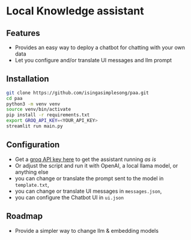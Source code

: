 # Local Knowledge assistant

## Features

- Provides an easy way to deploy a chatbot for chatting with your own data
- Let you configure and/or translate UI messages and llm prompt

## Installation

```bash
git clone https://github.com/isingasimplesong/paa.git
cd paa
python3 -m venv venv
source venv/bin/activate
pip install -r requirements.txt
export GROQ_API_KEY=<YOUR_API_KEY>
streamlit run main.py
```

## Configuration

- Get a [groq API key here](https://console.groq.com/) to get the assistant running *as is*
- Or adjust the script and run it with OpenAI, a local llama model, or anything else
- you can change or translate the prompt sent to the model in `template.txt`,
- you can change or translate UI messages in `messages.json`,
- you can configure the Chatbot UI in `ui.json`

## Roadmap

- Provide a simpler way to change llm & embedding models
